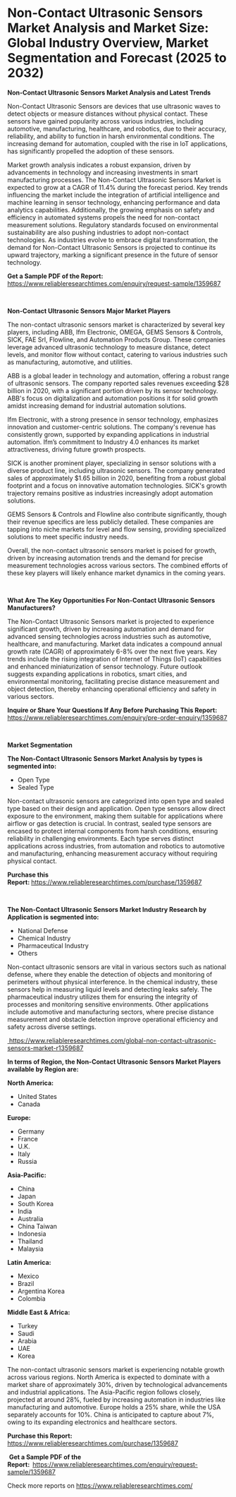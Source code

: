 <p><h1>Non-Contact Ultrasonic Sensors Market Analysis and Market Size: Global Industry Overview, Market Segmentation and Forecast (2025 to 2032)</h1></p><p><strong>Non-Contact Ultrasonic Sensors Market Analysis and Latest Trends</strong></p>
<p><p>Non-Contact Ultrasonic Sensors are devices that use ultrasonic waves to detect objects or measure distances without physical contact. These sensors have gained popularity across various industries, including automotive, manufacturing, healthcare, and robotics, due to their accuracy, reliability, and ability to function in harsh environmental conditions. The increasing demand for automation, coupled with the rise in IoT applications, has significantly propelled the adoption of these sensors.</p><p>Market growth analysis indicates a robust expansion, driven by advancements in technology and increasing investments in smart manufacturing processes. The Non-Contact Ultrasonic Sensors Market is expected to grow at a CAGR of 11.4% during the forecast period. Key trends influencing the market include the integration of artificial intelligence and machine learning in sensor technology, enhancing performance and data analytics capabilities. Additionally, the growing emphasis on safety and efficiency in automated systems propels the need for non-contact measurement solutions. Regulatory standards focused on environmental sustainability are also pushing industries to adopt non-contact technologies. As industries evolve to embrace digital transformation, the demand for Non-Contact Ultrasonic Sensors is projected to continue its upward trajectory, marking a significant presence in the future of sensor technology.</p></p>
<p><strong>Get a Sample PDF of the Report:&nbsp;</strong> <a href="https://www.reliableresearchtimes.com/enquiry/request-sample/1359687?utm_campaign=2719&utm_medium=2&utm_source=Github&utm_content=ia&utm_term=22032025&utm_id=non-contact-ultrasonic-sensors">https://www.reliableresearchtimes.com/enquiry/request-sample/1359687</a></p>
<p>&nbsp;</p>
<p><strong>Non-Contact Ultrasonic Sensors Major Market Players</strong></p>
<p><p>The non-contact ultrasonic sensors market is characterized by several key players, including ABB, Ifm Electronic, OMEGA, GEMS Sensors & Controls, SICK, FAE Srl, Flowline, and Automation Products Group. These companies leverage advanced ultrasonic technology to measure distance, detect levels, and monitor flow without contact, catering to various industries such as manufacturing, automotive, and utilities.</p><p>ABB is a global leader in technology and automation, offering a robust range of ultrasonic sensors. The company reported sales revenues exceeding $28 billion in 2020, with a significant portion driven by its sensor technology. ABB's focus on digitalization and automation positions it for solid growth amidst increasing demand for industrial automation solutions.</p><p>Ifm Electronic, with a strong presence in sensor technology, emphasizes innovation and customer-centric solutions. The company's revenue has consistently grown, supported by expanding applications in industrial automation. Ifm’s commitment to Industry 4.0 enhances its market attractiveness, driving future growth prospects.</p><p>SICK is another prominent player, specializing in sensor solutions with a diverse product line, including ultrasonic sensors. The company generated sales of approximately $1.65 billion in 2020, benefiting from a robust global footprint and a focus on innovative automation technologies. SICK's growth trajectory remains positive as industries increasingly adopt automation solutions.</p><p>GEMS Sensors & Controls and Flowline also contribute significantly, though their revenue specifics are less publicly detailed. These companies are tapping into niche markets for level and flow sensing, providing specialized solutions to meet specific industry needs.</p><p>Overall, the non-contact ultrasonic sensors market is poised for growth, driven by increasing automation trends and the demand for precise measurement technologies across various sectors. The combined efforts of these key players will likely enhance market dynamics in the coming years.</p></p>
<p>&nbsp;</p>
<p><strong>What Are The Key Opportunities For Non-Contact Ultrasonic Sensors Manufacturers?</strong></p>
<p><p>The Non-Contact Ultrasonic Sensors market is projected to experience significant growth, driven by increasing automation and demand for advanced sensing technologies across industries such as automotive, healthcare, and manufacturing. Market data indicates a compound annual growth rate (CAGR) of approximately 6-8% over the next five years. Key trends include the rising integration of Internet of Things (IoT) capabilities and enhanced miniaturization of sensor technology. Future outlook suggests expanding applications in robotics, smart cities, and environmental monitoring, facilitating precise distance measurement and object detection, thereby enhancing operational efficiency and safety in various sectors.</p></p>
<p><strong>Inquire or Share Your Questions If Any Before Purchasing This Report:</strong> <a href="https://www.reliableresearchtimes.com/enquiry/pre-order-enquiry/1359687?utm_campaign=2719&utm_medium=2&utm_source=Github&utm_content=ia&utm_term=22032025&utm_id=non-contact-ultrasonic-sensors">https://www.reliableresearchtimes.com/enquiry/pre-order-enquiry/1359687</a></p>
<p>&nbsp;</p>
<p><strong>Market Segmentation</strong></p>
<p><strong>The Non-Contact Ultrasonic Sensors Market Analysis by types is segmented into:</strong></p>
<p><ul><li>Open Type</li><li>Sealed Type</li></ul></p>
<p><p>Non-contact ultrasonic sensors are categorized into open type and sealed type based on their design and application. Open type sensors allow direct exposure to the environment, making them suitable for applications where airflow or gas detection is crucial. In contrast, sealed type sensors are encased to protect internal components from harsh conditions, ensuring reliability in challenging environments. Each type serves distinct applications across industries, from automation and robotics to automotive and manufacturing, enhancing measurement accuracy without requiring physical contact.</p></p>
<p><strong>Purchase this Report:&nbsp;</strong><a href="https://www.reliableresearchtimes.com/purchase/1359687?utm_campaign=2719&utm_medium=2&utm_source=Github&utm_content=ia&utm_term=22032025&utm_id=non-contact-ultrasonic-sensors">https://www.reliableresearchtimes.com/purchase/1359687</a></p>
<p>&nbsp;</p>
<p><strong>The Non-Contact Ultrasonic Sensors Market Industry Research by Application is segmented into:</strong></p>
<p><ul><li>National Defense</li><li>Chemical Industry</li><li>Pharmaceutical Industry</li><li>Others</li></ul></p>
<p><p>Non-contact ultrasonic sensors are vital in various sectors such as national defense, where they enable the detection of objects and monitoring of perimeters without physical interference. In the chemical industry, these sensors help in measuring liquid levels and detecting leaks safely. The pharmaceutical industry utilizes them for ensuring the integrity of processes and monitoring sensitive environments. Other applications include automotive and manufacturing sectors, where precise distance measurement and obstacle detection improve operational efficiency and safety across diverse settings.</p></p>
<p><a href="https://www.reliableresearchtimes.com/global-non-contact-ultrasonic-sensors-market-r1359687?utm_campaign=2719&utm_medium=2&utm_source=Github&utm_content=ia&utm_term=22032025&utm_id=non-contact-ultrasonic-sensors">&nbsp;https://www.reliableresearchtimes.com/global-non-contact-ultrasonic-sensors-market-r1359687</a></p>
<p><strong>In terms of Region, the Non-Contact Ultrasonic Sensors Market Players available by Region are:</strong></p>
<p>
    <p> <strong> North America: </strong>
        <ul>
            <li>United States</li>
            <li>Canada</li>
        </ul>
        </p> 
    <p> <strong> Europe: </strong>
        <ul>
            <li>Germany</li>
            <li>France</li>
            <li>U.K.</li>
            <li>Italy</li>
            <li>Russia</li>
        </ul>
        </p> 
    <p> <strong> Asia-Pacific: </strong>
        <ul>
            <li>China</li>
            <li>Japan</li>
            <li>South Korea</li>
            <li>India</li>
            <li>Australia</li>
            <li>China Taiwan</li>
            <li>Indonesia</li>
            <li>Thailand</li>
            <li>Malaysia</li>
        </ul>
        </p> 
    <p> <strong> Latin America: </strong>
        <ul>
            <li>Mexico</li>
            <li>Brazil</li>
            <li>Argentina Korea</li>
            <li>Colombia</li>
        </ul>
        </p> 
    <p> <strong> Middle East & Africa: </strong>
        <ul>
            <li>Turkey</li>
            <li>Saudi</li>
            <li>Arabia</li>
            <li>UAE</li>
            <li>Korea</li>
        </ul>
    </p>
    </p>
<p><p>The non-contact ultrasonic sensors market is experiencing notable growth across various regions. North America is expected to dominate with a market share of approximately 30%, driven by technological advancements and industrial applications. The Asia-Pacific region follows closely, projected at around 28%, fueled by increasing automation in industries like manufacturing and automotive. Europe holds a 25% share, while the USA separately accounts for 10%. China is anticipated to capture about 7%, owing to its expanding electronics and healthcare sectors.</p></p>
<p><strong>Purchase this Report: </strong><a href="https://www.reliableresearchtimes.com/purchase/1359687?utm_campaign=2719&utm_medium=2&utm_source=Github&utm_content=ia&utm_term=22032025&utm_id=non-contact-ultrasonic-sensors">https://www.reliableresearchtimes.com/purchase/1359687</a></p>
<p>&nbsp;<strong>Get a Sample PDF of the Report:&nbsp;&nbsp;</strong><a href="https://www.reliableresearchtimes.com/enquiry/request-sample/1359687?utm_campaign=2719&utm_medium=2&utm_source=Github&utm_content=ia&utm_term=22032025&utm_id=non-contact-ultrasonic-sensors">https://www.reliableresearchtimes.com/enquiry/request-sample/1359687</a></p>
<p><strong></strong></p>
<p>Check more reports on <a href="https://www.reliableresearchtimes.com/?utm_campaign=2719&utm_medium=2&utm_source=Github&utm_content=ia&utm_term=22032025&utm_id=non-contact-ultrasonic-sensors">https://www.reliableresearchtimes.com/</a></p>